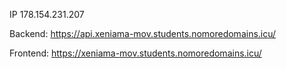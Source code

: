 IP 178.154.231.207

Backend: https://api.xeniama-mov.students.nomoredomains.icu/  

Frontend: https://xeniama-mov.students.nomoredomains.icu/  
